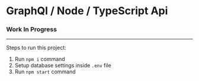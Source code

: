 # GraphQl / Node / TypeScript Api

### Work In Progress
---

Steps to run this project:

1. Run `npm i` command
2. Setup database settings inside `.env` file
3. Run `npm start` command
